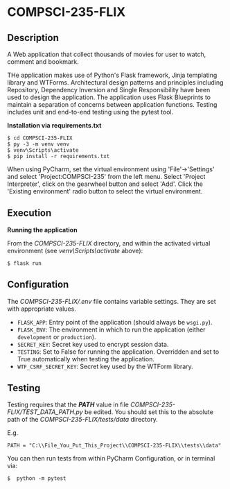 # COMPSCI-235-FLIX

## Description
A Web application that collect thousands of movies for user to watch, comment and bookmark.

THe application makes use of Python's Flask framework, Jinja templating library and WTForms.
Architectural design patterns and principles including Repository, Dependency Inversion and Single Responsibility have been used to design the application. The application uses Flask Blueprints to maintain a separation of concerns between application functions. Testing includes unit and end-to-end testing using the pytest tool. 

**Installation via requirements.txt**

```shell
$ cd COMPSCI-235-FLIX
$ py -3 -m venv venv
$ venv\Scripts\activate
$ pip install -r requirements.txt
```
When using PyCharm, set the virtual environment using 'File'->'Settings' and select 'Project:COMPSCI-235' from the left menu. Select 'Project Interpreter', click on the gearwheel button and select 'Add'. Click the 'Existing environment' radio button to select the virtual environment. 

## Execution

**Running the application**

From the *COMPSCI-235-FLIX* directory, and within the activated virtual environment (see *venv\Scripts\activate* above):

````shell
$ flask run
```` 

## Configuration

The *COMPSCI-235-FLIX/.env* file contains variable settings. They are set with appropriate values.

* `FLASK_APP`: Entry point of the application (should always be `wsgi.py`).
* `FLASK_ENV`: The environment in which to run the application (either `development` or `production`).
* `SECRET_KEY`: Secret key used to encrypt session data.
* `TESTING`: Set to False for running the application. Overridden and set to True automatically when testing the application.
* `WTF_CSRF_SECRET_KEY`: Secret key used by the WTForm library.


## Testing

Testing requires that the ***PATH*** value in file *COMPSCI-235-FLIX/TEST_DATA_PATH.py* be edited. You should set this to the absolute path of the *COMPSCI-235-FLIX/tests/data* directory. 

E.g.
 
`PATH = "C:\\File_You_Put_This_Project\\COMPSCI-235-FLIX\\tests\\data"`



You can then run tests from within PyCharm Configuration, or in terminal via:
````shell
$  python -m pytest
```` 




